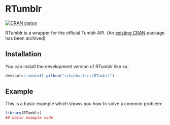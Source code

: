 
<!-- README.md is generated from README.Rmd. Please edit that file -->

# RTumblr

<!-- badges: start -->

[![CRAN
status](https://www.r-pkg.org/badges/version/RTumblr)](https://CRAN.R-project.org/package=RTumblr)
<!-- badges: end -->

RTumblr is a wrapper for the official Tumblr API. (An [existing
CRAN](https://cran.r-project.org/web/packages/tumblR/index.html) package
has been archived)

## Installation

You can install the development version of RTumblr like so:

``` r
devtools::install_github("schochastics/RTumblr")
```

## Example

This is a basic example which shows you how to solve a common problem:

``` r
library(RTumblr)
## basic example code
```

